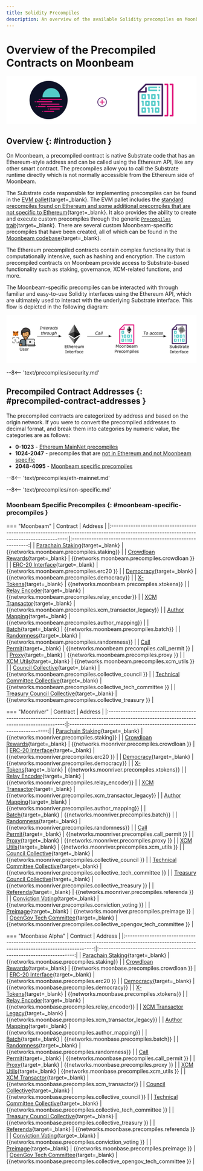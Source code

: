 ```yaml
---
title: Solidity Precompiles
description: An overview of the available Solidity precompiles on Moonbeam. Precompiles enable you to interact with Substrate features using the Ethereum API.
---
```


# Overview of the Precompiled Contracts on Moonbeam

![Precompiled Contracts Banner](/images/builders/pallets-precompiles/precompiles/overview/overview-banner.png)

## Overview {: #introduction } 

On Moonbeam, a precompiled contract is native Substrate code that has an Ethereum-style address and can be called using the Ethereum API, like any other smart contract. The precompiles allow you to call the Substrate runtime directly which is not normally accessible from the Ethereum side of Moonbeam.

The Substrate code responsible for implementing precompiles can be found in the [EVM pallet](/learn/features/eth-compatibility/#evm-pallet){target=_blank}. The EVM pallet includes the [standard precompiles found on Ethereum and some additional precompiles that are not specific to Ethereum](https://github.com/paritytech/frontier/tree/master/frame/evm/precompile){target=_blank}. It also provides the ability to create and execute custom precompiles through the generic [`Precompiles` trait](https://paritytech.github.io/frontier/rustdocs/pallet_evm/trait.Precompile.html){target=_blank}. There are several custom Moonbeam-specific precompiles that have been created, all of which can be found in the [Moonbeam codebase](https://github.com/PureStake/moonbeam/tree/master/precompiles){target=_blank}.

The Ethereum precompiled contracts contain complex functionality that is computationally intensive, such as hashing and encryption. The custom precompiled contracts on Moonbeam provide access to Substrate-based functionality such as staking, governance, XCM-related functions, and more.

The Moonbeam-specific precompiles can be interacted with through familiar and easy-to-use Solidity interfaces using the Ethereum API, which are ultimately used to interact with the underlying Substrate interface. This flow is depicted in the following diagram:

![Precompiled Contracts Diagram](/images/builders/pallets-precompiles/precompiles/overview/overview-1.png)

--8<-- 'text/precompiles/security.md'

## Precompiled Contract Addresses {: #precompiled-contract-addresses }

The precompiled contracts are categorized by address and based on the origin network. If you were to convert the precompiled addresses to decimal format, and break them into categories by numeric value, the categories are as follows:

- **0-1023** - [Ethereum MainNet precompiles](#ethereum-mainnet-precompiles)
- **1024-2047** - precompiles that are [not in Ethereum and not Moonbeam specific](#non-moonbeam-specific-nor-ethereum-precomiles)
- **2048-4095** - [Moonbeam specific precompiles](#moonbeam-specific-precompiles)

--8<-- 'text/precompiles/eth-mainnet.md'

--8<-- 'text/precompiles/non-specific.md'

### Moonbeam Specific Precompiles {: #moonbeam-specific-precompiles }

=== "Moonbeam"
    |                                                                  Contract                                                                  |                           Address                            |
    |:------------------------------------------------------------------------------------------------------------------------------------------:|:------------------------------------------------------------:|
    |  [Parachain Staking](https://github.com/PureStake/moonbeam/blob/master/precompiles/parachain-staking/StakingInterface.sol){target=_blank}  |          {{networks.moonbeam.precompiles.staking}}           |
    | [Crowdloan Rewards](https://github.com/PureStake/moonbeam/blob/master/precompiles/crowdloan-rewards/CrowdloanInterface.sol){target=_blank} |         {{networks.moonbeam.precompiles.crowdloan }}         |
    |         [ERC-20 Interface](https://github.com/PureStake/moonbeam/blob/master/precompiles/balances-erc20/ERC20.sol){target=_blank}          |           {{networks.moonbeam.precompiles.erc20 }}           |
    |     [Democracy](https://github.com/PureStake/moonbeam/blob/master/precompiles/pallet-democracy/DemocracyInterface.sol){target=_blank}      |         {{networks.moonbeam.precompiles.democracy}}          |
    |                [X-Tokens](https://github.com/PureStake/moonbeam/blob/master/precompiles/xtokens/Xtokens.sol){target=_blank}                |          {{networks.moonbeam.precompiles.xtokens}}           |
    |        [Relay Encoder](https://github.com/PureStake/moonbeam/blob/master/precompiles/relay-encoder/RelayEncoder.sol){target=_blank}        |       {{networks.moonbeam.precompiles.relay_encoder}}        |
    |  [XCM Transactor](https://github.com/PureStake/moonbeam/blob/master/precompiles/xcm-transactor/src/v1/XcmTransactorV1.sol){target=_blank}  |   {{networks.moonbeam.precompiles.xcm_transactor_legacy}}    |
    |  [Author Mapping](https://github.com/PureStake/moonbeam/blob/master/precompiles/author-mapping/AuthorMappingInterface.sol){target=_blank}  |       {{networks.moonbeam.precompiles.author_mapping}}       |
    |                   [Batch](https://github.com/PureStake/moonbeam/blob/master/precompiles/batch/Batch.sol){target=_blank}                    |           {{networks.moonbeam.precompiles.batch}}            |
    |            [Randomness](https://github.com/PureStake/moonbeam/blob/master/precompiles/randomness/Randomness.sol){target=_blank}            |         {{networks.moonbeam.precompiles.randomness}}         |
    |           [Call Permit](https://github.com/PureStake/moonbeam/blob/master/precompiles/call-permit/CallPermit.sol){target=_blank}           |        {{networks.moonbeam.precompiles.call_permit }}        |
    |                   [Proxy](https://github.com/PureStake/moonbeam/blob/master/precompiles/proxy/Proxy.sol){target=_blank}                    |           {{networks.moonbeam.precompiles.proxy }}           |
    |              [XCM Utils](https://github.com/PureStake/moonbeam/blob/master/precompiles/xcm-utils/XcmUtils.sol){target=_blank}              |         {{networks.moonbeam.precompiles.xcm_utils }}         |
    |        [Council Collective](https://github.com/PureStake/moonbeam/blob/master/precompiles/collective/Collective.sol){target=_blank}        |    {{networks.moonbeam.precompiles.collective_council }}     |
    |  [Technical Committee Collective](https://github.com/PureStake/moonbeam/blob/master/precompiles/collective/Collective.sol){target=_blank}  | {{networks.moonbeam.precompiles.collective_tech_committee }} |
    |   [Treasury Council Collective](https://github.com/PureStake/moonbeam/blob/master/precompiles/collective/Collective.sol){target=_blank}    |    {{networks.moonbeam.precompiles.collective_treasury }}    |

=== "Moonriver"
    |                                                                  Contract                                                                  |                                Address                                |
    |:------------------------------------------------------------------------------------------------------------------------------------------:|:---------------------------------------------------------------------:|
    |  [Parachain Staking](https://github.com/PureStake/moonbeam/blob/master/precompiles/parachain-staking/StakingInterface.sol){target=_blank}  |              {{networks.moonriver.precompiles.staking}}               |
    | [Crowdloan Rewards](https://github.com/PureStake/moonbeam/blob/master/precompiles/crowdloan-rewards/CrowdloanInterface.sol){target=_blank} |             {{networks.moonriver.precompiles.crowdloan }}             |
    |         [ERC-20 Interface](https://github.com/PureStake/moonbeam/blob/master/precompiles/balances-erc20/ERC20.sol){target=_blank}          |               {{networks.moonriver.precompiles.erc20 }}               |
    |     [Democracy](https://github.com/PureStake/moonbeam/blob/master/precompiles/pallet-democracy/DemocracyInterface.sol){target=_blank}      |             {{networks.moonriver.precompiles.democracy}}              |
    |                [X-Tokens](https://github.com/PureStake/moonbeam/blob/master/precompiles/xtokens/Xtokens.sol){target=_blank}                |              {{networks.moonriver.precompiles.xtokens}}               |
    |        [Relay Encoder](https://github.com/PureStake/moonbeam/blob/master/precompiles/relay-encoder/RelayEncoder.sol){target=_blank}        |           {{networks.moonriver.precompiles.relay_encoder}}            |
    |  [XCM Transactor](https://github.com/PureStake/moonbeam/blob/master/precompiles/xcm-transactor/src/v1/XcmTransactorV1.sol){target=_blank}  |       {{networks.moonriver.precompiles.xcm_transactor_legacy}}        |
    |  [Author Mapping](https://github.com/PureStake/moonbeam/blob/master/precompiles/author-mapping/AuthorMappingInterface.sol){target=_blank}  |           {{networks.moonriver.precompiles.author_mapping}}           |
    |                   [Batch](https://github.com/PureStake/moonbeam/blob/master/precompiles/batch/Batch.sol){target=_blank}                    |               {{networks.moonriver.precompiles.batch}}                |
    |            [Randomness](https://github.com/PureStake/moonbeam/blob/master/precompiles/randomness/Randomness.sol){target=_blank}            |             {{networks.moonriver.precompiles.randomness}}             |
    |           [Call Permit](https://github.com/PureStake/moonbeam/blob/master/precompiles/call-permit/CallPermit.sol){target=_blank}           |            {{networks.moonriver.precompiles.call_permit }}            |
    |                   [Proxy](https://github.com/PureStake/moonbeam/blob/master/precompiles/proxy/Proxy.sol){target=_blank}                    |               {{networks.moonriver.precompiles.proxy }}               |
    |              [XCM Utils](https://github.com/PureStake/moonbeam/blob/master/precompiles/xcm-utils/XcmUtils.sol){target=_blank}              |             {{networks.moonriver.precompiles.xcm_utils }}             |
    |        [Council Collective](https://github.com/PureStake/moonbeam/blob/master/precompiles/collective/Collective.sol){target=_blank}        |        {{networks.moonriver.precompiles.collective_council }}         |
    |  [Technical Committee Collective](https://github.com/PureStake/moonbeam/blob/master/precompiles/collective/Collective.sol){target=_blank}  |     {{networks.moonriver.precompiles.collective_tech_committee }}     |
    |   [Treasury Council Collective](https://github.com/PureStake/moonbeam/blob/master/precompiles/collective/Collective.sol){target=_blank}    |        {{networks.moonriver.precompiles.collective_treasury }}        |
    |             [Referenda](https://github.com/PureStake/moonbeam/blob/master/precompiles/referenda/Referenda.sol){target=_blank}              |             {{networks.moonriver.precompiles.referenda }}             |
    |  [Conviction Voting](https://github.com/PureStake/moonbeam/blob/master/precompiles/conviction-voting/ConvictionVoting.sol){target=_blank}  |         {{networks.moonriver.precompiles.conviction_voting }}         |
    |               [Preimage](https://github.com/PureStake/moonbeam/blob/master/precompiles/preimage/Preimage.sol){target=_blank}               |             {{networks.moonriver.precompiles.preimage }}              |
    |      [OpenGov Tech Committee](https://github.com/PureStake/moonbeam/blob/master/precompiles/collective/Collective.sol){target=_blank}      | {{networks.moonriver.precompiles.collective_opengov_tech_committee }} |

=== "Moonbase Alpha"
    |                                                                    Contract                                                                     |                               Address                                |
    |:-----------------------------------------------------------------------------------------------------------------------------------------------:|:--------------------------------------------------------------------:|
    |    [Parachain Staking](https://github.com/PureStake/moonbeam/blob/master/precompiles/parachain-staking/StakingInterface.sol){target=_blank}     |              {{networks.moonbase.precompiles.staking}}               |
    |   [Crowdloan Rewards](https://github.com/PureStake/moonbeam/blob/master/precompiles/crowdloan-rewards/CrowdloanInterface.sol){target=_blank}    |             {{networks.moonbase.precompiles.crowdloan }}             |
    |            [ERC-20 Interface](https://github.com/PureStake/moonbeam/blob/master/precompiles/balances-erc20/ERC20.sol){target=_blank}            |               {{networks.moonbase.precompiles.erc20 }}               |
    |        [Democracy](https://github.com/PureStake/moonbeam/blob/master/precompiles/pallet-democracy/DemocracyInterface.sol){target=_blank}        |             {{networks.moonbase.precompiles.democracy}}              |
    |                  [X-Tokens](https://github.com/PureStake/moonbeam/blob/master/precompiles/xtokens/Xtokens.sol){target=_blank}                   |              {{networks.moonbase.precompiles.xtokens}}               |
    |          [Relay Encoder](https://github.com/PureStake/moonbeam/blob/master/precompiles/relay-encoder/RelayEncoder.sol){target=_blank}           |           {{networks.moonbase.precompiles.relay_encoder}}            |
    | [XCM Transactor Legacy](https://github.com/PureStake/moonbeam/blob/master/precompiles/xcm-transactor/src/v1/XcmTransactorV1.sol){target=_blank} |       {{networks.moonbase.precompiles.xcm_transactor_legacy}}        |
    |    [Author Mapping](https://github.com/PureStake/moonbeam/blob/master/precompiles/author-mapping/AuthorMappingInterface.sol){target=_blank}     |           {{networks.moonbase.precompiles.author_mapping}}           |
    |                      [Batch](https://github.com/PureStake/moonbeam/blob/master/precompiles/batch/Batch.sol){target=_blank}                      |               {{networks.moonbase.precompiles.batch}}                |
    |              [Randomness](https://github.com/PureStake/moonbeam/blob/master/precompiles/randomness/Randomness.sol){target=_blank}               |             {{networks.moonbase.precompiles.randomness}}             |
    |             [Call Permit](https://github.com/PureStake/moonbeam/blob/master/precompiles/call-permit/CallPermit.sol){target=_blank}              |            {{networks.moonbase.precompiles.call_permit }}            |
    |                      [Proxy](https://github.com/PureStake/moonbeam/blob/master/precompiles/proxy/Proxy.sol){target=_blank}                      |               {{networks.moonbase.precompiles.proxy }}               |
    |                [XCM Utils](https://github.com/PureStake/moonbeam/blob/master/precompiles/xcm-utils/XcmUtils.sol){target=_blank}                 |             {{networks.moonbase.precompiles.xcm_utils }}             |
    |    [XCM Transactor](https://github.com/PureStake/moonbeam/blob/master/precompiles/xcm-transactor/src/v2/XcmTransactorV2.sol){target=_blank}     |           {{networks.moonbase.precompiles.xcm_transactor}}           |
    |          [Council Collective](https://github.com/PureStake/moonbeam/blob/master/precompiles/collective/Collective.sol){target=_blank}           |        {{networks.moonbase.precompiles.collective_council }}         |
    |    [Technical Committee Collective](https://github.com/PureStake/moonbeam/blob/master/precompiles/collective/Collective.sol){target=_blank}     |     {{networks.moonbase.precompiles.collective_tech_committee }}     |
    |      [Treasury Council Collective](https://github.com/PureStake/moonbeam/blob/master/precompiles/collective/Collective.sol){target=_blank}      |        {{networks.moonbase.precompiles.collective_treasury }}        |
    |                [Referenda](https://github.com/PureStake/moonbeam/blob/master/precompiles/referenda/Referenda.sol){target=_blank}                |             {{networks.moonbase.precompiles.referenda }}             |
    |    [Conviction Voting](https://github.com/PureStake/moonbeam/blob/master/precompiles/conviction-voting/ConvictionVoting.sol){target=_blank}     |         {{networks.moonbase.precompiles.conviction_voting }}         |
    |                 [Preimage](https://github.com/PureStake/moonbeam/blob/master/precompiles/preimage/Preimage.sol){target=_blank}                  |             {{networks.moonbase.precompiles.preimage }}              |
    |        [OpenGov Tech Committee](https://github.com/PureStake/moonbeam/blob/master/precompiles/collective/Collective.sol){target=_blank}         | {{networks.moonbase.precompiles.collective_opengov_tech_committee }} |